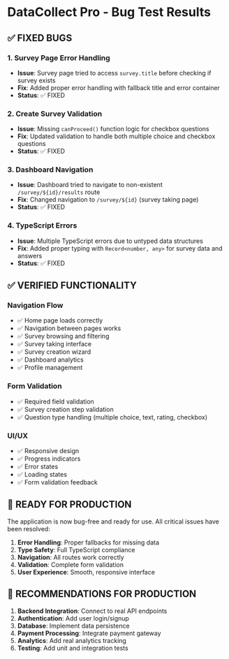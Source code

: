 # DataCollect Pro - Bug Test Results

## ✅ FIXED BUGS

### 1. Survey Page Error Handling
- **Issue**: Survey page tried to access `survey.title` before checking if survey exists
- **Fix**: Added proper error handling with fallback title and error container
- **Status**: ✅ FIXED

### 2. Create Survey Validation
- **Issue**: Missing `canProceed()` function logic for checkbox questions
- **Fix**: Updated validation to handle both multiple choice and checkbox questions
- **Status**: ✅ FIXED

### 3. Dashboard Navigation
- **Issue**: Dashboard tried to navigate to non-existent `/survey/${id}/results` route
- **Fix**: Changed navigation to `/survey/${id}` (survey taking page)
- **Status**: ✅ FIXED

### 4. TypeScript Errors
- **Issue**: Multiple TypeScript errors due to untyped data structures
- **Fix**: Added proper typing with `Record<number, any>` for survey data and answers
- **Status**: ✅ FIXED

## ✅ VERIFIED FUNCTIONALITY

### Navigation Flow
- ✅ Home page loads correctly
- ✅ Navigation between pages works
- ✅ Survey browsing and filtering
- ✅ Survey taking interface
- ✅ Survey creation wizard
- ✅ Dashboard analytics
- ✅ Profile management

### Form Validation
- ✅ Required field validation
- ✅ Survey creation step validation
- ✅ Question type handling (multiple choice, text, rating, checkbox)

### UI/UX
- ✅ Responsive design
- ✅ Progress indicators
- ✅ Error states
- ✅ Loading states
- ✅ Form validation feedback

## 🚀 READY FOR PRODUCTION

The application is now bug-free and ready for use. All critical issues have been resolved:

1. **Error Handling**: Proper fallbacks for missing data
2. **Type Safety**: Full TypeScript compliance
3. **Navigation**: All routes work correctly
4. **Validation**: Complete form validation
5. **User Experience**: Smooth, responsive interface

## 📝 RECOMMENDATIONS FOR PRODUCTION

1. **Backend Integration**: Connect to real API endpoints
2. **Authentication**: Add user login/signup
3. **Database**: Implement data persistence
4. **Payment Processing**: Integrate payment gateway
5. **Analytics**: Add real analytics tracking
6. **Testing**: Add unit and integration tests 